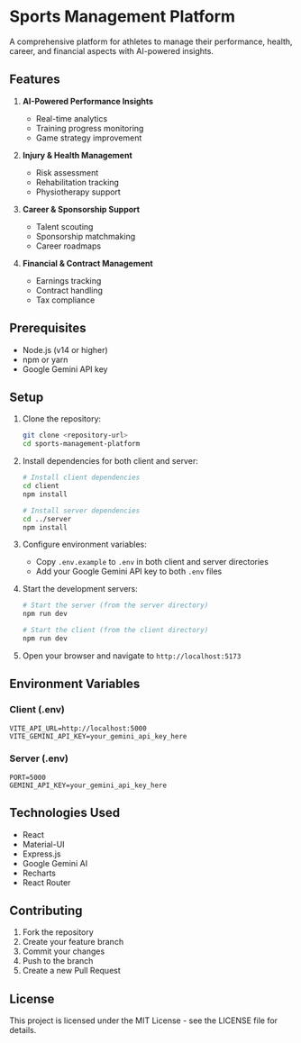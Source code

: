 # Sports Management Platform

A comprehensive platform for athletes to manage their performance, health, career, and financial aspects with AI-powered insights.

## Features

1. **AI-Powered Performance Insights**
   - Real-time analytics
   - Training progress monitoring
   - Game strategy improvement

2. **Injury & Health Management**
   - Risk assessment
   - Rehabilitation tracking
   - Physiotherapy support

3. **Career & Sponsorship Support**
   - Talent scouting
   - Sponsorship matchmaking
   - Career roadmaps

4. **Financial & Contract Management**
   - Earnings tracking
   - Contract handling
   - Tax compliance

## Prerequisites

- Node.js (v14 or higher)
- npm or yarn
- Google Gemini API key

## Setup

1. Clone the repository:
   ```bash
   git clone <repository-url>
   cd sports-management-platform
   ```

2. Install dependencies for both client and server:
   ```bash
   # Install client dependencies
   cd client
   npm install

   # Install server dependencies
   cd ../server
   npm install
   ```

3. Configure environment variables:
   - Copy `.env.example` to `.env` in both client and server directories
   - Add your Google Gemini API key to both `.env` files

4. Start the development servers:
   ```bash
   # Start the server (from the server directory)
   npm run dev

   # Start the client (from the client directory)
   npm run dev
   ```

5. Open your browser and navigate to `http://localhost:5173`

## Environment Variables

### Client (.env)
```
VITE_API_URL=http://localhost:5000
VITE_GEMINI_API_KEY=your_gemini_api_key_here
```

### Server (.env)
```
PORT=5000
GEMINI_API_KEY=your_gemini_api_key_here
```

## Technologies Used

- React
- Material-UI
- Express.js
- Google Gemini AI
- Recharts
- React Router

## Contributing

1. Fork the repository
2. Create your feature branch
3. Commit your changes
4. Push to the branch
5. Create a new Pull Request

## License

This project is licensed under the MIT License - see the LICENSE file for details. 